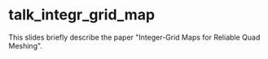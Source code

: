 talk_integr_grid_map
====================

This slides briefly describe the paper "Integer-Grid Maps for Reliable Quad Meshing".
